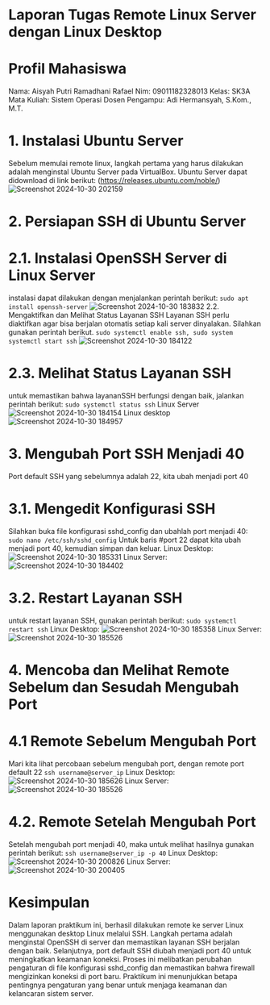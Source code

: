 # Laporan Tugas Remote Linux Server dengan Linux Desktop
# Profil Mahasiswa
Nama: Aisyah Putri Ramadhani Rafael
Nim: 09011182328013
Kelas: SK3A
Mata Kuliah: Sistem Operasi
Dosen Pengampu: Adi Hermansyah, S.Kom., M.T.
# 1. Instalasi Ubuntu Server
Sebelum memulai remote linux, langkah pertama yang harus dilakukan adalah menginstal Ubuntu Server pada VirtualBox. Ubuntu Server dapat didownload di link berikut: (https://releases.ubuntu.com/noble/)
![Screenshot 2024-10-30 202159](https://github.com/user-attachments/assets/fb21de3d-f512-4c3b-b82d-64e1798855de)
# 2. Persiapan SSH di Ubuntu Server
# 2.1. Instalasi OpenSSH Server di Linux Server
instalasi dapat dilakukan dengan menjalankan perintah berikut:
```sudo apt install openssh-server```
![Screenshot 2024-10-30 183832](https://github.com/user-attachments/assets/0a473d5e-286d-433d-8d46-a067d970fba1)
2.2. Mengaktifkan dan Melihat Status Layanan SSH
Layanan SSH perlu diaktifkan agar bisa berjalan otomatis setiap kali server dinyalakan. Silahkan gunakan perintah berikut.
```sudo systemctl enable ssh, sudo system systemctl start ssh```
![Screenshot 2024-10-30 184122](https://github.com/user-attachments/assets/1e81cb59-6e00-4f56-a205-4678a5bdc402)
# 2.3. Melihat Status Layanan SSH
untuk memastikan bahwa layananSSH berfungsi dengan baik, jalankan perintah berikut:
```sudo systemctl status ssh```
Linux Server
![Screenshot 2024-10-30 184154](https://github.com/user-attachments/assets/ffff56d1-f077-4d83-8ceb-8eadc127be5a)
Linux desktop
![Screenshot 2024-10-30 184957](https://github.com/user-attachments/assets/09e1ad0c-76ef-4287-82d7-128fc0212394)
# 3. Mengubah Port SSH Menjadi 40
Port default SSH yang sebelumnya adalah 22, kita ubah menjadi port 40
# 3.1. Mengedit Konfigurasi SSH
Silahkan buka file konfigurasi sshd_config dan ubahlah port menjadi 40:
```sudo nano /etc/ssh/sshd_config```
Untuk baris #port 22 dapat kita ubah menjadi port 40, kemudian simpan dan keluar.
Linux Desktop:
![Screenshot 2024-10-30 185331](https://github.com/user-attachments/assets/cbda9026-ca62-4dd0-a9d3-9ef050126e4e)
Linux Server:
![Screenshot 2024-10-30 184402](https://github.com/user-attachments/assets/48e7eeed-38dc-446a-b7d4-08a694a86eb7)
# 3.2. Restart Layanan SSH
untuk restart layanan SSH, gunakan perintah berikut:
```sudo systemctl restart ssh```
Linux Desktop:
![Screenshot 2024-10-30 185358](https://github.com/user-attachments/assets/ec104e47-e980-4f23-9efb-d62b4ea94a5c)
Linux Server:
![Screenshot 2024-10-30 185526](https://github.com/user-attachments/assets/e447cf97-745a-4ab8-993a-444a8aded006)
# 4. Mencoba dan Melihat Remote Sebelum dan Sesudah Mengubah Port
# 4.1 Remote Sebelum Mengubah Port
Mari kita lihat percobaan sebelum mengubah port, dengan remote port default 22
```ssh username@server_ip```
Linux Desktop:
![Screenshot 2024-10-30 185626](https://github.com/user-attachments/assets/c5fa470d-d7bc-4519-8770-ff6451c8bb62)
Linux Server:
![Screenshot 2024-10-30 185526](https://github.com/user-attachments/assets/8d465896-c601-4941-a98b-9c10b904580f)
# 4.2. Remote Setelah Mengubah Port
Setelah mengubah port menjadi 40, maka untuk melihat hasilnya gunakan perintah berikut:
```ssh username@server_ip -p 40```
Linux Desktop:
![Screenshot 2024-10-30 200826](https://github.com/user-attachments/assets/dda00b00-33e9-4dcf-a188-41bdfbb3cf2d)
Linux Server:
![Screenshot 2024-10-30 200405](https://github.com/user-attachments/assets/bee648df-a9dd-4bb0-bc64-221112df6edf)
# Kesimpulan
Dalam laporan praktikum ini, berhasil dilakukan remote ke server Linux menggunakan desktop Linux melalui SSH. Langkah pertama adalah menginstal OpenSSH di server dan memastikan layanan SSH berjalan dengan baik. Selanjutnya, port default SSH diubah menjadi port 40 untuk meningkatkan keamanan koneksi. Proses ini melibatkan perubahan pengaturan di file konfigurasi sshd_config dan memastikan bahwa firewall mengizinkan koneksi di port baru. Praktikum ini menunjukkan betapa pentingnya pengaturan yang benar untuk menjaga keamanan dan kelancaran sistem server.


















